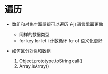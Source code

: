 # 遍历
- 数组和对象字面量都可以遍历
    在js语言里面更像
    - 同样的数据类型
    - for key
        for  let  i  计数循环
        for of  语义化更好

- 如何区分对象和数组
    1. Object.prototype.toString.call()
    2. Array.isArray()